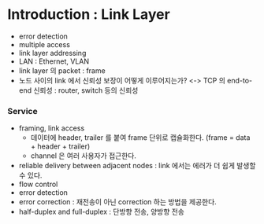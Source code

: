 # Introduction : Link Layer

* error detection
* multiple access
* link layer addressing
* LAN : Ethernet, VLAN
* link layer 의 packet : frame
* 노드 사이의 link 에서 신뢰성 보장이 어떻게 이루어지는가? <-> TCP 의 end-to-end 신뢰성 : router, switch 등의 신뢰성

### Service

* framing, link access
  * 데이터에 header, trailer 를 붙여 frame 단위로 캡슐화한다. (frame = data + header + trailer)
  * channel 은 여러 사용자가 접근한다.
* reliable delivery between adjacent nodes : link 에서는 에러가 더 쉽게 발생할 수 있다.
* flow control
* error detection
* error correction : 재전송이 아닌 correction 하는 방법을 제공한다.
* half-duplex and full-duplex : 단방향 전송, 양방향 전송

